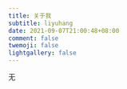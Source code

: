 ```yaml
---
title: 关于我
subtitle: liyuhang
date: 2021-09-07T21:00:48+08:00
comment: false
twemoji: false
lightgallery: false
---
```



无

